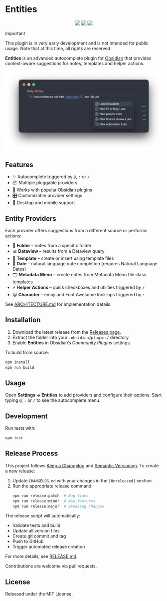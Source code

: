 # Entities

<p align="center">
<img src="https://img.shields.io/github/v/release/gtg922r/obsidian-entities?label=Release">
<img src="https://github.com/gtg922r/obsidian-entities/actions/workflows/release.yml/badge.svg">
<img src="https://img.shields.io/github/license/gtg922r/obsidian-entities">
</p>

> [!IMPORTANT]
> This plugin is in very early development and is not intended for public usage.
> Note that at this time, all rights are reserved.

**Entities** is an advanced autocomplete plugin for [Obsidian](https://obsidian.md) that provides context-aware suggestions for notes, templates and helper actions.

<p align="center">
  <img width="700" src="https://raw.githubusercontent.com/gtg922r/obsidian-entities/refs/heads/master/.github/entities-screenshot.png">
</p>

## Features

- ✨ Autocomplete triggered by `@`, `:` or `/`
- 📦 Multiple pluggable providers
- 🤝 Works with popular Obsidian plugins
- 🎛 Customizable provider settings
- 📱 Desktop and mobile support

## Entity Providers

Each provider offers suggestions from a different source or performs actions:

- 📁 **Folder** – notes from a specific folder
- 📊 **Dataview** – results from a Dataview query
- 📄 **Template** – create or insert using template files
- 📅 **Date** – natural language date completion (requires Natural Language Dates)
- 🗂️ **Metadata Menu** – create notes from Metadata Menu file class templates
- ⚡ **Helper Actions** – quick checkboxes and utilities triggered by `/`
- 😀 **Character** – emoji and Font Awesome look‑ups triggered by `:`

See [ARCHITECTURE.md](ARCHITECTURE.md) for implementation details.

## Installation

1. Download the latest release from the [Releases page](https://github.com/gtg922r/obsidian-entities/releases).
2. Extract the folder into your `.obsidian/plugins/` directory.
3. Enable **Entities** in Obsidian’s *Community Plugins* settings.

To build from source:

```bash
npm install
npm run build
```

## Usage

Open **Settings → Entities** to add providers and configure their options. Start typing `@`, `:` or `/` to see the autocomplete menu.

## Development

Run tests with:

```bash
npm test
```

## Release Process

This project follows [Keep a Changelog](https://keepachangelog.com/) and [Semantic Versioning](https://semver.org/). To create a new release:

1. Update `CHANGELOG.md` with your changes in the `[Unreleased]` section
2. Run the appropriate release command:
   ```bash
   npm run release:patch  # Bug fixes
   npm run release:minor  # New features  
   npm run release:major  # Breaking changes
   ```

The release script will automatically:
- Validate tests and build
- Update all version files
- Create git commit and tag
- Push to GitHub
- Trigger automated release creation

For more details, see [RELEASE.md](./RELEASE.md).

Contributions are welcome via pull requests.

## License

Released under the MIT License.
